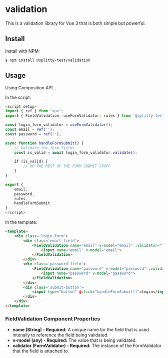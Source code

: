# validation

This is a validation library for Vue 3 that is both simple but powerful.

## Install

Install with NPM:

```
$ npm install @splitty-test/validation
```

## Usage

Using Composition API...

In the script:

```js
<script setup>
import { ref } from 'vue';
import { FieldValidation, useFormValidator, rules } from '@splitty-test/validation';

const login_form_validator = useFormValidator();
const email = ref('');
const password = ref('');

async function handleFormSubmit() {
    // Validate the form fields
    const is_valid = await login_form_validator.validate();

    if (is_valid) {
        // DO THE REST OF THE FORM SUBMIT STUFF
    }
}

export {
    email,
    password,
    rules,
    handleFormSubmit
}
</script>
```

In the template:

```html
<template>
    <div class='login-form'>
        <div class='email-field'>
            <FieldValidation name="email" v-model="email" :validator="login_form_validator" :rules="[rules.required, rules.email]">
                <input name="email" v-model="email">
            </FieldValidation>
        </div>
        <div class='password-field'>
            <FieldValidation name="password" v-model="password" :validator="login_form_validator" :rules="[rules.required]">
                <input name="password" v-model="password">
            </FieldValidation>
        </div>
        <div class='submit-button'>
            <input type="button" @click="handleFormSubmit()">Login</input>
        </div>
    </div>
</template>
```

### FieldValidation Component Properties

- **name (String) - Required:** A unique name for the field that is used intenally to reference the field being validated.
- **v-model (any) - Required:** The value that is being validated.
- **validator (FormValidator) - Required:** The instance of the FormValidator that the field is attached to.
